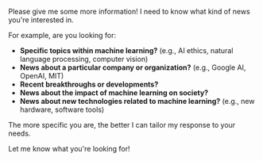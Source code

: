 Please give me some more information! I need to know what kind of news you're interested in. 

For example, are you looking for:

* **Specific topics within machine learning?** (e.g., AI ethics, natural language processing, computer vision)
* **News about a particular company or organization?** (e.g., Google AI, OpenAI, MIT)
* **Recent breakthroughs or developments?**
* **News about the impact of machine learning on society?**
* **News about new technologies related to machine learning?** (e.g., new hardware, software tools)

The more specific you are, the better I can tailor my response to your needs. 


Let me know what you're looking for! 

